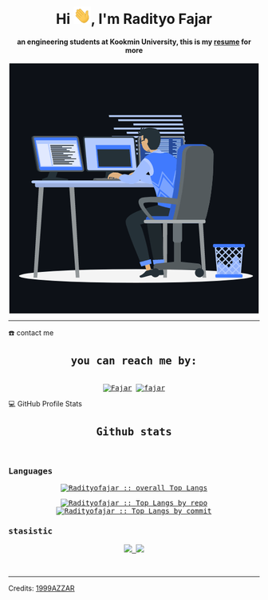 <div align="center">
<h1 align="center">Hi <img width="35" src="https://github.com/Radityofajar/Radityofajar/blob/main/waving.gif">, I'm Radityo Fajar</h1>
<h4 align="center">an engineering students at Kookmin University, this is my <a href="https://github.com/Radityofajar/Radityofajar/blob/main/Resume_RadityoFajarPamungkas.pdf" target="_blank">resume</a> for more</h4>
</div>

<div align="center">
  <img align="center" src="https://raw.githubusercontent.com/SubhadeepZilong/SubhadeepZilong/main/icons/animation_500_kxa883sd.gif" alt="SubhadeepZilong" />
</div>

-----
  <summary>☎️ contact me</summary>
<div>
  <samp>
    <h2 align="center">you can reach me by:</h2>
    <p align="center">
      <br/>
      <a href="https://www.linkedin.com/in/radityo-fajar-pamungkas-ba1496148/" target="blank"><img align="center"
         src="https://img.shields.io/badge/linkedin-%231DA1F2.svg?style=for-the-badge&logo=linkedin&logoColor=white"
         alt="Fajar" height="30"/></a>
      <a href="mailto:radityofajar@gmail.com" target="blank"><img align="center"
         src="https://img.shields.io/badge/gmail-EA4335.svg?style=for-the-badge&logo=gmail&logoColor=white"
         alt="fajar" height="30"/></a>
    </p>
  </samp>
</div>
  <summary>💻 GitHub Profile Stats</summary>
  <div>
  <samp>
    <h2 align="center"> Github stats </h2>
      <br/>
  <summary><h3>Languages</h3></summary>
            <p align="center">
        <a href="https://github.com/Radityofajar/">
          <img src="https://github-readme-stats.vercel.app/api/top-langs/?username=Radityofajar&langs_count=6&theme=gruvbox&layout=compact&hide_border=true"
          alt="Radityofajar :: overall Top Langs " /></a>
      </p>
        <p align="center">
          <a href="https://github.com/Radityofajar/">
          <img width="45%" src="https://github-profile-summary-cards.vercel.app/api/cards/repos-per-language?username=Radityofajar&theme=gruvbox&layout=compact&hide_border=true"
          alt="Radityofajar :: Top Langs by repo" />
          <img width="45%" src="https://github-profile-summary-cards.vercel.app/api/cards/most-commit-language?username=Radityofajar&theme=gruvbox&layout=compact&hide_border=true"
          alt="Radityofajar :: Top Langs by commit" />
          </a>
        </p>
  <summary><h3>stasistic</h3></summary>
        <p align="center">
          <a href="https://github.com/Radityofajar/">
          <img width="49.5%" src="https://github-readme-stats.vercel.app/api?username=Radityofajar&show_icons=true&theme=gruvbox&hide_border=true" />
          <img width="49.5%" src="https://github-readme-streak-stats.herokuapp.com/?user=Radityofajar&theme=gruvbox&hide_border=true" />
          </a>
       </p>
     <br>
     </samp>
  </div>    

-----
Credits: [1999AZZAR](https://github.com/1999AZZAR)
